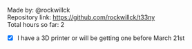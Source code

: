 Made by: @rockwillck  
Repository link: https://github.com/rockwillck/t33ny  
Total hours so far: 2  

- [x] I have a 3D printer or will be getting one before March 21st